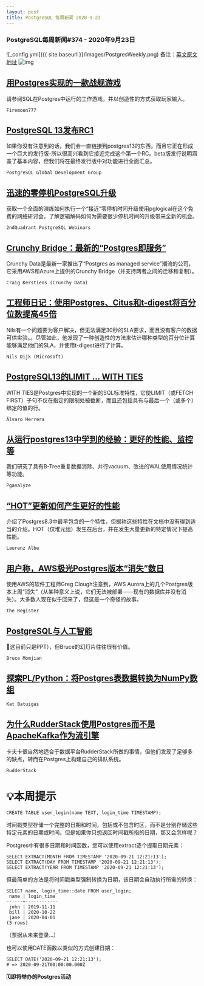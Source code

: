 ```yaml
---
layout: post
title: PostgreSQL 每周新闻 2020-9-23
---
```

### PostgreSQL每周新闻#374 - 2020年9月23日
![_config.yml]({{ site.baseurl }}/images/PostgresWeekly.png)
备注：[英文原文地址](https://postgresweekly.com/issues/374)
![img](https://res.cloudinary.com/cpress/image/upload/w_1280,e_sharpen:60/xwbqrpvcn9myi1fqzxmh.jpg)

## [用Postgres实现的一款战舰游戏](https://postgresweekly.com/link/95548/web)
请参阅SQL在Postgres中运行的工作游戏，并以创造性的方式获取玩家输入。

`Firemoon777 `

## [PostgreSQL 13发布RC1](https://postgresweekly.com/link/95532/web)
如果你没有注意到的话，我们会一直链接到postgres13的东西，而且它正在形成一个巨大的发行版-所以很高兴看到它接近完成这个第一个RC。beta版发行说明涵盖了基本内容，但我们将在最终发行版中对功能进行全面汇总。

`PostgreSQL Global Development Group `

## [迅速的零停机PostgreSQL升级](https://postgresweekly.com/link/95535/web)
获取一个全面的演练如何执行一个“接近”零停机时间升级使用pglogical在这个免费的网络研讨会。了解逻辑解码如何为需要很少停机时间的升级带来全新的机会。

`2ndQuadrant PostgreSQL Webinars `

## [Crunchy Bridge：最新的“Postgres即服务”](https://postgresweekly.com/link/95536/web)
Crunchy Data是最新一家推出了“Postgres as managed service”潮流的公司，它采用AWS和Azure上提供的Crunchy Bridge（并支持两者之间的迁移和复制）。

`Craig Kerstiens (Crunchy Data) `

## [工程师日记：使用Postgres、Citus和t-digest将百分位数提高45倍](https://postgresweekly.com/link/95623/web)
Nils有一个问题要为客户解决，但无法满足30秒的SLA要求，而且没有客户的数据可供实验。。尽管如此，他发现了一种创造性的方法来估计哪种类型的百分位计算能够满足他们的SLA，并使用t-digest进行了计算。

`Nils Dijk (Microsoft) `

## [PostgreSQL13的LIMIT ... WITH TIES](https://postgresweekly.com/link/95537/web)
WITH TIES是Postgres中实现的一个新的SQL标准特性，它使LIMIT（或FETCH FIRST）子句不仅在指定的限制处被截断，而且还包括具有与最后一个（或多个）绑定的值的行。

`Álvaro Herrera `

## [从运行postgres13中学到的经验：更好的性能、监控等](https://postgresweekly.com/link/95540/web)
我们研究了具有B-Tree重复数据消除、并行vacuum、改进的WAL使用情况统计等功能。


`Pganalyze `
## [“HOT”更新如何产生更好的性能](https://postgresweekly.com/link/95538/web)
介绍了Postgres8.3中最早包含的一个特性，但据称这些特性在文档中没有得到适当的介绍。HOT（仅堆元组）发生在后台，并在发生大量更新的特定情况下提高性能。

`Laurenz Albe `

## [用户称，AWS极光Postgres版本“消失”数日](https://postgresweekly.com/link/95539/web)
使用AWS的软件工程师Greg Clough注意到，AWS Aurora上的几个Postgres版本上周“消失”（从某种意义上说，它们无法被部署——现有的数据库并没有消失）。大多数人现在似乎回来了，但这是一个奇怪的故事。

`The Register `

## [PostgreSQL与人工智能](https://postgresweekly.com/link/95541/web)
📄这目前只是PPT），但Bruce的幻灯片往往很有价值。

`Bruce Momjian `

## [探索PL/Python：将Postgres表数据转换为NumPy数组](https://postgresweekly.com/link/95543/web)

`Kat Batuigas `

## [为什么RudderStack使用Postgres而不是ApacheKafka作为流引擎](https://postgresweekly.com/link/95544/web)
卡夫卡很自然地适合于数据平台RudderStack所做的事情，但他们发现了足够多的缺点，转而在Postgres上构建自己的排队系统。

`RudderStack `

# 💡本周提示


```
CREATE TABLE user_login(name TEXT, login_time TIMESTAMP);
```


时间戳类型存储一个完整的日期和时间，包括或不包含时区，而不是分别存储这些特定元素的日期或时间。但是如果你只想返回时间戳所指的日期，那又会怎样呢？


Postgres中有很多日期和时间函数，您可以使用extract逐个提取日期元素：


```
SELECT EXTRACT(MONTH FROM TIMESTAMP '2020-09-21 12:21:13');
SELECT EXTRACT(DAY FROM TIMESTAMP '2020-09-21 12:21:13');
SELECT EXTRACT(YEAR FROM TIMESTAMP '2020-09-21 12:21:13');
```


但最简单的方法是将时间戳类型强制转换为日期，该日期会自动执行所需的转换：


```
SELECT name, login_time::date FROM user_login;
 name | login_time
------+------------
 john | 2019-11-11
 bill | 2020-10-22
 jane | 2020-04-01
(3 rows)
```


（票据从未来登录…）


也可以使用DATE函数以类似的方式创建日期：


```
SELECT DATE('2020-09-21 12:21:13');
# => 2020-09-21T00:00:00.000Z
```


**🗓即将举办的Postgres活动**
